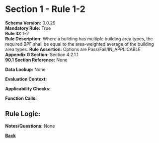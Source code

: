 # Section 1 - Rule 1-2
**Schema Version:** 0.0.29  
**Mandatory Rule:** True  
**Rule ID:** 1-2  
**Rule Description:** Where a building has multiple building area types, the required BPF shall be equal to the area-weighted average of the building area types.
**Rule Assertion:** Options are Pass/Fail/IN_APPLICABLE     
**Appendix G Section:** Section 4.2.1.1  
**90.1 Section Reference:** None  

**Data Lookup:** None  

**Evaluation Context:** 

**Applicability Checks:** 

**Function Calls:**


## Rule Logic:   


**Notes/Questions:** None


**[Back](../_toc.md)**